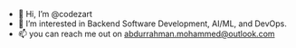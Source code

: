 - 👋 Hi, I’m @codezart
- 👀 I’m interested in Backend Software Development, AI/ML, and DevOps.
- 📫 you can reach me out on abdurrahman.mohammed@outlook.com

<!---
codezart/codezart is a ✨ special ✨ repository because its `README.md` (this file) appears on your GitHub profile.
You can click the Preview link to take a look at your changes.
--->
